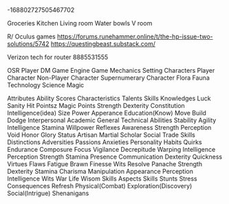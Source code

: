 -168802727505467702

Groceries
Kitchen
Living room
Water bowls
V room

R/ Oculus games
https://forums.runehammer.online/t/the-hp-issue-two-solutions/5742
https://questingbeast.substack.com/

Verizon tech for router
8885531555

OSR
Player
DM
Game Engine
Game Mechanics
Setting
Characters
Player Character
Non-Player Character
Supernumerary Character
Flora
Fauna
Technology
Science
Magic

Attributes	Ability Scores	Characteristics
Talents	Skills	Knowledges
Luck
Sanity
Hit Pointsz
Magic Points
Strength	Dexterity	Constitution	Intelligence(idea)	Size	Power	Apperance	Education(Know)
Move
Build
Dodge
Interpersonal	Academic	General	Technical Abilities
Stability
Agility	Intelligence	Stamina	Willpower	Reflexes	Awareness	Strength	Perception	Void
Honor	Glory	Status
Artisan	Martial	Scholar	Social	Trade Skills
Distinctions	Adversities	Passions	Anxieties
Personality	Habits	Quirks
Endurance
Composure
Focus
Vigilance
Decrepitude
Warping
Intelligence	Perception	Strength	Stamina	Presence	Communication	Dexterity	Quickness
Virtues	Flaws
Fatigue
Brawn	Finesse	Wits	Resolve	Panache
Strength	Dexterity	Stamina	Charisma	Manipulation	Appearance	Perception	Intelligence	Wits
War	Life	Wisom Skills
Aspects	Skills	Stunts	Stress	Consequences	Refresh
Physical(Combat)	Exploration(Discovery)	Social(Intrigue)	Shenanigans
